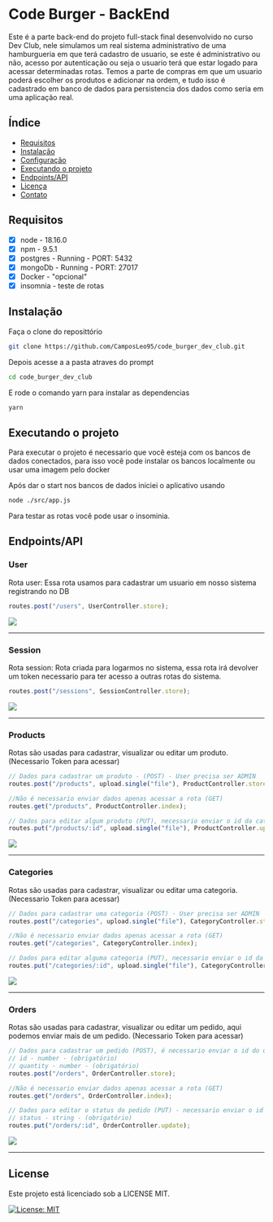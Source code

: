# Code Burger - BackEnd

Este é a parte back-end do projeto full-stack final desenvolvido no curso Dev Club, nele simulamos um real sistema administrativo de uma hamburgueria
em que terá cadastro de usuario, se este é administrativo ou não, acesso por autenticação ou seja o usuario terá que estar logado para acessar
determinadas rotas. Temos a parte de compras em que um usuario poderá escolher os produtos e adicionar na ordem, e tudo isso é cadastrado em banco de
dados para persistencia dos dados como seria em uma aplicação real.

## Índice

- [Requisitos](#requisitos)
- [Instalação](#instalação)
- [Configuração](#configuração)
- [Executando o projeto](#executando-o-projeto)
- [Endpoints/API](#endpointsapi)
- [Licença](#licença)
- [Contato](#contato)

## Requisitos

- [x] node - 18.16.0
- [x] npm - 9.5.1
- [x] postgres - Running - PORT: 5432
- [x] mongoDb - Running - PORT: 27017
- [x] Docker - "opcional"
- [x] insomnia - teste de rotas

## Instalação 

Faça o clone do reposittório 

```bash
git clone https://github.com/CamposLeo95/code_burger_dev_club.git

```

Depois acesse a a pasta atraves do prompt 

```bash
cd code_burger_dev_club

```
E rode o comando yarn para instalar as dependencias 

```bash
yarn 

```

## Executando o projeto

Para executar o projeto é necessario que você esteja com os bancos de dados conectados, para isso você pode instalar os bancos localmente
ou usar uma imagem pelo docker

Após dar o start nos bancos de dados iniciei o aplicativo usando 

```bash
node ./src/app.js

```
Para testar as rotas você pode usar o insominia.

## Endpoints/API

### User

Rota user: Essa rota usamos para cadastrar um usuario em nosso sistema registrando no DB 

```javaScript
routes.post("/users", UserController.store);
```
<img src="https://github.com/CamposLeo95/code_burger_dev_club/assets/98062615/496caa12-daef-4b3a-b003-33cf72e5a5a4"/>

------

### Session

Rota session: Rota criada para logarmos no sistema, essa rota irá devolver um token necessario para ter acesso a outras rotas do sistema.

```javaScript
routes.post("/sessions", SessionController.store);
```
<img src="https://github.com/CamposLeo95/code_burger_dev_club/assets/98062615/2207544f-5ba7-4016-8c1b-d6142ba0e1bd"/>

------

### Products

 Rotas são usadas para cadastrar, visualizar ou editar um produto. (Necessario Token para acessar)
```javaScript
// Dados para cadastrar um produto - (POST) - User precisa ser ADMIN
routes.post("/products", upload.single("file"), ProductController.store);

//Não é necessario enviar dados apenas acessar a rota (GET)
routes.get("/products", ProductController.index);

// Dados para editar algum produto (PUT), necessario enviar o id da categoria como parametro - User precisa ser ADMIN
routes.put("/products/:id", upload.single("file"), ProductController.update);
```
<img src="https://github.com/CamposLeo95/code_burger_dev_club/assets/98062615/28e3f1e6-508e-4901-931b-811a983110fd"/>

------

### Categories

 Rotas são usadas para cadastrar, visualizar ou editar uma categoria. (Necessario Token para acessar)

```javaScript
// Dados para cadastrar uma categoria (POST) - User precisa ser ADMIN
routes.post("/categories", upload.single("file"), CategoryController.store);

//Não é necessario enviar dados apenas acessar a rota (GET)
routes.get("/categories", CategoryController.index);

// Dados para editar alguma categoria (PUT), necessario enviar o id da categoria como parametro - User precisa ser ADMIN
routes.put("/categories/:id", upload.single("file"), CategoryController.update);
```

<img src="https://github.com/CamposLeo95/code_burger_dev_club/assets/98062615/cd42b3e4-f1db-4306-a513-f3f77740dce8"/>

------

### Orders

 Rotas são usadas para cadastrar, visualizar ou editar um pedido, aqui podemos enviar mais de um pedido. (Necessario Token para acessar)


```javaScript
// Dados para cadastrar um pedido (POST), é necessario enviar o id do usuário no corpo
// id - number - (obrigatório)
// quantity - number - (obrigatório)
routes.post("/orders", OrderController.store);

//Não é necessario enviar dados apenas acessar a rota (GET)
routes.get("/orders", OrderController.index);

// Dados para editar o status do pedido (PUT) - necessario enviar o id da categoria como parametro - User precisa ser ADMIN
// status - string - (obrigatório)
routes.put("/orders/:id", OrderController.update);
```
<img src="https://github.com/CamposLeo95/code_burger_dev_club/assets/98062615/d871de21-2f7b-4281-bf58-505e51a21f0a"/>

------

## License
Este projeto está licenciado sob a LICENSE MIT.

[![License: MIT](https://img.shields.io/badge/License-MIT-yellow.svg)](https://github.com/CamposLeo95/code_burger_dev_club/blob/main/LICENSE)

